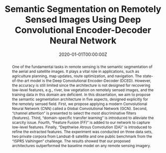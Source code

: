 ---
title: "Semantic Segmentation on Remotely Sensed Images Using Deep Convolutional Encoder-Decoder Neural Network"
authors:
- admin

date: "2020-01-01T00:00:00Z"
doi: ""

author_notes:
- ""
- ""
- ""
- ""
- ""
- ""
- ""
- ""

# Schedule page publish date (NOT publication's date).
publishDate: "2020-01-01T00:00:00Z"

# Publication type.
# Legend: 0 = Uncategorized; 1 = Conference paper; 2 = Journal article;
# 3 = Preprint / Working Paper; 4 = Report; 5 = Book; 6 = Book section;
# 7 = Thesis; 8 = Patent
publication_types: ["7"]

# Publication name and optional abbreviated publication name.
publication: In *Chulalongkorn University* **Thesis Evaluation - Very Good Score (Outstanding Achievement)**
publication_short: In *Chulalongkorn University* **Thesis Evaluation - Very Good Score (Outstanding Achievement)**

abstract: One of the fundamental tasks in remote sensing is the semantic segmentation of the aerial and satellite images. It plays a vital role in applications, such as agriculture planning, map updates, route optimization, and navigation. The state-of-the-art model is the Deep Convolutional Encoder-Decoder (DCED). However, the accuracy is still limited since the architecture is not designed for recovering low-level features, e.g., river, low vegetation on remotely sensed images, and the training data in this domain are deficient. In this dissertation, we aim to propose the semantic segmentation architecture in five aspects, designed explicitly for the remotely sensed field. First, we propose applying a modern Convolutional Neural Network (CNN) called a Global Convolutional Network (GCN). Second, “channel attention” is presented to select the most discriminative filters (features). Third, “domain-specific transfer learning” is introduced to alleviate the scarcity issue. Fourth, “Feature Fusion (FF)” is added to our network to capture low-level features. Finally, “Depthwise Atrous Convolution (DA)” is introduced to refine the extracted features. The experiment was conducted on three data sets, two private corpora from Landsat-8 satellite and one public benchmark from the “ISPRS Vaihingen” challenge. The results showed that our proposed architectures outperformed the baseline model on any remote sensing imagery.

# Summary. An optional shortened abstract.
summary: My PhD thesis focuses on improving semantic segmentation of aerial and satellite images, a crucial task for applications like agriculture planning, map updates, route optimization, and navigation. Current models like the Deep Convolutional Encoder-Decoder (DCED) have limitations in accuracy due to their inability to recover low-level features and the scarcity of training data. To address these issues, I propose a new architecture with five key enhancements, a Global Convolutional Network (GCN) for improved feature extraction, channel attention for selecting discriminative features, domain-specific transfer learning to address data scarcity, Feature Fusion (FF) for capturing low-level details, and Depthwise Atrous Convolution (DA) for refining features. Experiments on Landsat-8 datasets and the ISPRS Vaihingen benchmark showed that my proposed architecture significantly outperforms the baseline models in remote sensing imagery.

tags:
- Convolutional Neural Networks
- Landsat-8
- Deep Learning
- Semantic Segmentation
- High-Resolution Imagery
- Aerial Imagery
- Global Convolutional Network
- Encoder-Decoder Networks
- ISPRS Vaihingen

featured: true

links:
# - name: Videos
#   url: https://www.youtube.com/channel/UCNzeAAPyZaX4EDr720q5msg
# - name: ICML talk
#   url: https://www.facebook.com/watch/live/?v=355035025132741&ref=watch_permalink
# - name: IEEE Spectrum article
#   url: https://spectrum.ieee.org/tech-talk/computing/software/deepmind-teaches-ai-teamwork
# - name: ICIAP 2017 Best Papers
#   url: https://link.springer.com/chapter/10.1007/978-3-319-60663-7_18
url_pdf: https://digital.car.chula.ac.th/chulaetd/8534/
url_code: https://github.com/kaopanboonyuen/
url_dataset: https://www.isprs.org/education/benchmarks/UrbanSemLab/2d-sem-label-vaihingen.aspx
url_poster: ''
url_project: ''
url_slides: https://kaopanboonyuen.github.io/files/panboonyuen_phd_defense_2020.pdf
url_source: https://kaopanboonyuen.github.io/files/picture/phd_defense_day.jpg
url_video: ''

# Featured image
# To use, add an image named `featured.jpg/png` to your page's folder. 
image:
  caption: ''
  focal_point: Center
  preview_only: false

# Associated Projects (optional).
#   Associate this publication with one or more of your projects.
#   Simply enter your project's folder or file name without extension.
#   E.g. `internal-project` references `content/project/internal-project/index.md`.
#   Otherwise, set `projects: []`.
projects: []

# Slides (optional).
#   Associate this publication with Markdown slides.
#   Simply enter your slide deck's filename without extension.
#   E.g. `slides: "example"` references `content/slides/example/index.md`.
#   Otherwise, set `slides: ""`.
slides: ""
---